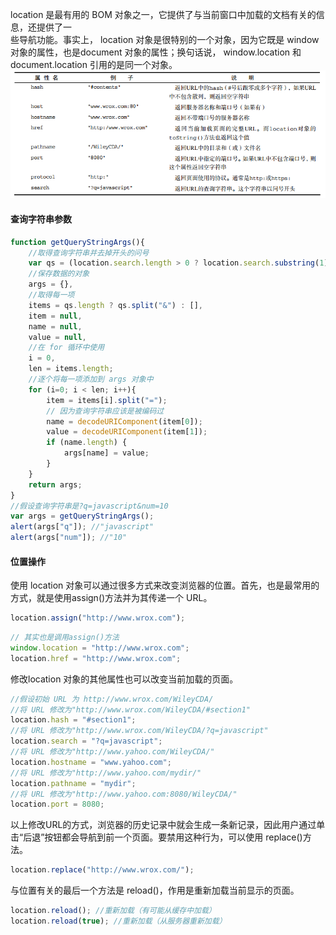 location 是最有用的 BOM 对象之一，它提供了与当前窗口中加载的文档有关的信息，还提供了一  
些导航功能。事实上， location 对象是很特别的一个对象，因为它既是 window 对象的属性，也是document 对象的属性；换句话说， window.location 和 document.location 引用的是同一个对象。  
![](/assets/深度截图_选择区域_20171205124810.png)

#### 查询字符串参数

```js
function getQueryStringArgs(){
    //取得查询字符串并去掉开头的问号
    var qs = (location.search.length > 0 ? location.search.substring(1) : ""),
    //保存数据的对象
    args = {},
    //取得每一项
    items = qs.length ? qs.split("&") : [],
    item = null,
    name = null,
    value = null,
    //在 for 循环中使用
    i = 0,
    len = items.length;
    //逐个将每一项添加到 args 对象中
    for (i=0; i < len; i++){
        item = items[i].split("=");
        // 因为查询字符串应该是被编码过
        name = decodeURIComponent(item[0]);
        value = decodeURIComponent(item[1]);
        if (name.length) {
            args[name] = value;
        }
    }
    return args;
}
//假设查询字符串是?q=javascript&num=10
var args = getQueryStringArgs();
alert(args["q"]); //"javascript"
alert(args["num"]); //"10"
```

#### 位置操作

使用 location 对象可以通过很多方式来改变浏览器的位置。首先，也是最常用的方式，就是使用assign\(\)方法并为其传递一个 URL。

```js
location.assign("http://www.wrox.com");
```

```js
// 其实也是调用assign()方法
window.location = "http://www.wrox.com";
location.href = "http://www.wrox.com";
```

修改location 对象的其他属性也可以改变当前加载的页面。

```js
//假设初始 URL 为 http://www.wrox.com/WileyCDA/
//将 URL 修改为"http://www.wrox.com/WileyCDA/#section1"
location.hash = "#section1";
//将 URL 修改为"http://www.wrox.com/WileyCDA/?q=javascript"
location.search = "?q=javascript";
//将 URL 修改为"http://www.yahoo.com/WileyCDA/"
location.hostname = "www.yahoo.com";
//将 URL 修改为"http://www.yahoo.com/mydir/"
location.pathname = "mydir";
//将 URL 修改为"http://www.yahoo.com:8080/WileyCDA/"
location.port = 8080;
```

以上修改URL的方式，浏览器的历史记录中就会生成一条新记录，因此用户通过单击“后退”按钮都会导航到前一个页面。要禁用这种行为，可以使用 replace\(\)方法。

```js
location.replace("http://www.wrox.com/");
```

与位置有关的最后一个方法是 reload\(\)，作用是重新加载当前显示的页面。

```js
location.reload(); //重新加载（有可能从缓存中加载）
location.reload(true); //重新加载（从服务器重新加载）
```



